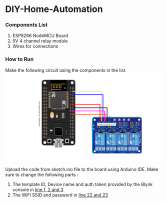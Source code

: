 # DIY-Home-Automation

### Components List
1. ESP8266 NodeMCU Board
2. 5V 4 channel relay module
3. Wires for connections

### How to Run
Make the following circuit using the components in the list. 
![cuircuit](https://github.com/Ashish0z/DIY-Home-Automation/blob/main/Artboard%201.png)

Upload the code from sketch.ino file to the board using Arduino IDE. Make sure to change the following parts :
1. The template ID, Device name and auth token provided by the Blynk console in [line 1, 2 and 3](https://github.com/Ashish0z/DIY-Home-Automation/blob/29052af67becf9513f17d8b130f2db82ee905911/sketch.ino#L1-L3)
2. The WiFi SSID and password in [line 22 and 23](https://github.com/Ashish0z/DIY-Home-Automation/blob/29052af67becf9513f17d8b130f2db82ee905911/sketch.ino#L22-L23) 
